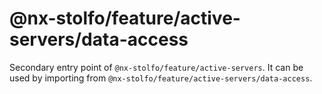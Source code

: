 # @nx-stolfo/feature/active-servers/data-access

Secondary entry point of `@nx-stolfo/feature/active-servers`. It can be used by importing from `@nx-stolfo/feature/active-servers/data-access`.
